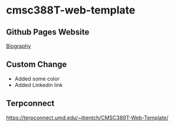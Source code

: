 # cmsc388T-web-template

## Github Pages Website
[Biography](https://jessymanuella.github.io/CMSC389T-Web-Template/)

## Custom Change
- Added some color
- Added Linkedin link

## Terpconnect 
https://terpconnect.umd.edu/~jtientch/CMSC389T-Web-Template/
